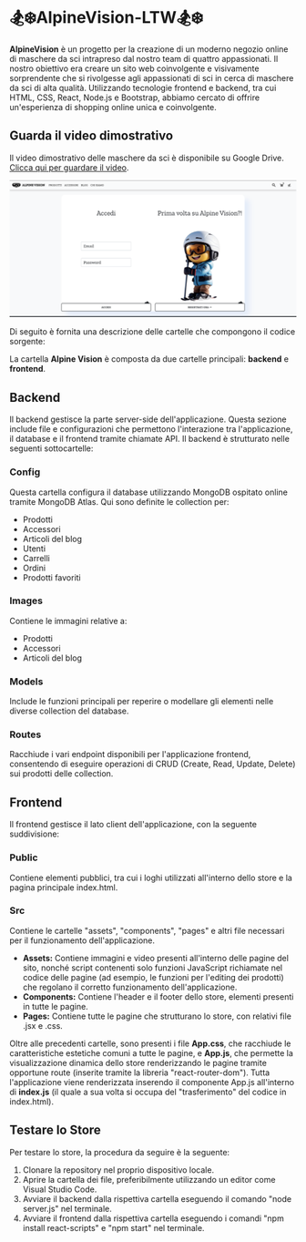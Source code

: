 # 🏂❄️AlpineVision-LTW🏂❄️

**AlpineVision** è un progetto per la creazione di un moderno negozio online di maschere da sci intrapreso dal nostro team di quattro appassionati. Il nostro obiettivo era creare un sito web coinvolgente e visivamente sorprendente che si rivolgesse agli appassionati di sci in cerca di maschere da sci di alta qualità. Utilizzando tecnologie frontend e backend, tra cui HTML, CSS, React, Node.js e Bootstrap, abbiamo cercato di offrire un'esperienza di shopping online unica e coinvolgente.

## Guarda il video dimostrativo

Il video dimostrativo delle maschere da sci è disponibile su Google Drive. [Clicca qui per guardare il video](https://drive.google.com/file/d/1IDgqs94b1eRHXBYTOf_RpGz3Ybu86sOG/view?usp=sharing).


![AlpineVision](frontend/src/assets/Images/example.png)



Di seguito è fornita una descrizione delle cartelle che compongono il codice sorgente:

La cartella **Alpine Vision** è composta da due cartelle principali: **backend** e **frontend**.

## Backend

Il backend gestisce la parte server-side dell'applicazione. Questa sezione include file e configurazioni che permettono l'interazione tra l'applicazione, il database e il frontend tramite chiamate API. Il backend è strutturato nelle seguenti sottocartelle:

### Config

Questa cartella configura il database utilizzando MongoDB ospitato online tramite MongoDB Atlas. Qui sono definite le collection per:

- Prodotti
- Accessori
- Articoli del blog
- Utenti
- Carrelli
- Ordini
- Prodotti favoriti

### Images

Contiene le immagini relative a:

- Prodotti
- Accessori
- Articoli del blog

### Models

Include le funzioni principali per reperire o modellare gli elementi nelle diverse collection del database.

### Routes

Racchiude i vari endpoint disponibili per l'applicazione frontend, consentendo di eseguire operazioni di CRUD (Create, Read, Update, Delete) sui prodotti delle collection.

## Frontend

Il frontend gestisce il lato client dell'applicazione, con la seguente suddivisione:

### Public

Contiene elementi pubblici, tra cui i loghi utilizzati all'interno dello store e la pagina principale index.html.

### Src

Contiene le cartelle "assets", "components", "pages" e altri file necessari per il funzionamento dell'applicazione.

- **Assets:** Contiene immagini e video presenti all'interno delle pagine del sito, nonché script contenenti solo funzioni JavaScript richiamate nel codice delle pagine (ad esempio, le funzioni per l'editing dei prodotti) che regolano il corretto funzionamento dell'applicazione.
- **Components:** Contiene l'header e il footer dello store, elementi presenti in tutte le pagine.
- **Pages:** Contiene tutte le pagine che strutturano lo store, con relativi file .jsx e .css.

Oltre alle precedenti cartelle, sono presenti i file **App.css**, che racchiude le caratteristiche estetiche comuni a tutte le pagine, e **App.js**, che permette la visualizzazione dinamica dello store renderizzando le pagine tramite opportune route (inserite tramite la libreria "react-router-dom"). Tutta l'applicazione viene renderizzata inserendo il componente App.js all'interno di **index.js** (il quale a sua volta si occupa del "trasferimento" del codice in index.html).

## Testare lo Store

Per testare lo store, la procedura da seguire è la seguente:

1. Clonare la repository nel proprio dispositivo locale.
2. Aprire la cartella dei file, preferibilmente utilizzando un editor come Visual Studio Code.
3. Avviare il backend dalla rispettiva cartella eseguendo il comando "node server.js" nel terminale.
4. Avviare il frontend dalla rispettiva cartella eseguendo i comandi "npm install react-scripts" e "npm start" nel terminale.

